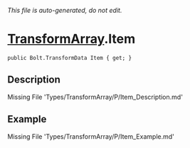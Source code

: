 *This file is auto-generated, do not edit.*

# [TransformArray](Types/TransformArray.md).Item
`public Bolt.TransformData Item { get; }`
## Description
Missing File 'Types/TransformArray/P/Item_Description.md'
## Example
Missing File 'Types/TransformArray/P/Item_Example.md'
